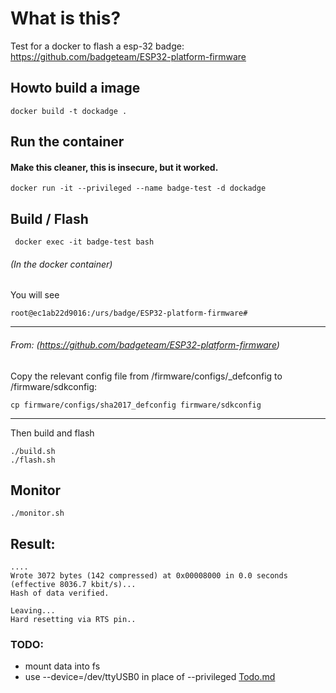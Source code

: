 # What is this?

Test for a docker to flash a esp-32 badge:
https://github.com/badgeteam/ESP32-platform-firmware

## Howto build a image
````shell script
docker build -t dockadge .
````

## Run the container
#### Make this cleaner, this is insecure, but it worked.
````shell script
docker run -it --privileged --name badge-test -d dockadge  
````

## Build / Flash
````shell script
 docker exec -it badge-test bash
````

######  (In the docker container)
You will see
```shell script
root@ec1ab22d9016:/urs/badge/ESP32-platform-firmware# 
```

***
###### From: (https://github.com/badgeteam/ESP32-platform-firmware)

Copy the relevant config file from /firmware/configs/<badge>_defconfig to /firmware/sdkconfig: 
````shell script
cp firmware/configs/sha2017_defconfig firmware/sdkconfig
````
***

Then build and flash

````shell script
./build.sh
./flash.sh
````

## Monitor
````shell script
./monitor.sh
````


## Result:
````shell script
....
Wrote 3072 bytes (142 compressed) at 0x00008000 in 0.0 seconds (effective 8036.7 kbit/s)...
Hash of data verified.

Leaving...
Hard resetting via RTS pin..
````


### TODO: 
* mount data into fs
* use --device=/dev/ttyUSB0 in place of --privileged
[Todo.md](https://github.com/zoutepopcorn/dockadge/projects/2)
